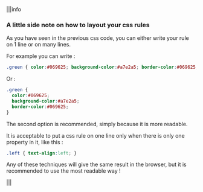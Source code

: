 |||info
### A little side note on how to layout your css rules

As you have seen in the previous css code, you can either write your rule on 1 line or on many lines. 

For example you can write :

```css
.green { color:#069625; background-color:#a7e2a5; border-color:#069625; }
```

Or : 

```css
.green { 
  color:#069625; 
  background-color:#a7e2a5; 
  border-color:#069625; 
}
```

The second option is recommended, simply because it is more readable.

It is acceptable to put a css rule on one line only when there is only one property in it, like this :

```css
.left { text-align:left; }
```

Any of these techniques will give the same result in the browser, but it is recommended to use the most readable way !

|||